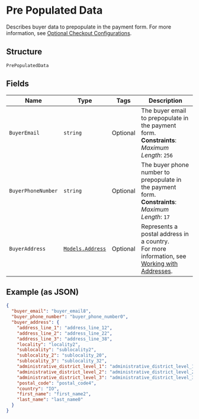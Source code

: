 
# Pre Populated Data

Describes buyer data to prepopulate in the payment form.
For more information,
see [Optional Checkout Configurations](https://developer.squareup.com/docs/checkout-api/optional-checkout-configurations).

## Structure

`PrePopulatedData`

## Fields

| Name | Type | Tags | Description |
|  --- | --- | --- | --- |
| `BuyerEmail` | `string` | Optional | The buyer email to prepopulate in the payment form.<br>**Constraints**: *Maximum Length*: `256` |
| `BuyerPhoneNumber` | `string` | Optional | The buyer phone number to prepopulate in the payment form.<br>**Constraints**: *Maximum Length*: `17` |
| `BuyerAddress` | [`Models.Address`](../../doc/models/address.md) | Optional | Represents a postal address in a country.<br>For more information, see [Working with Addresses](https://developer.squareup.com/docs/build-basics/working-with-addresses). |

## Example (as JSON)

```json
{
  "buyer_email": "buyer_email8",
  "buyer_phone_number": "buyer_phone_number0",
  "buyer_address": {
    "address_line_1": "address_line_12",
    "address_line_2": "address_line_22",
    "address_line_3": "address_line_38",
    "locality": "locality2",
    "sublocality": "sublocality2",
    "sublocality_2": "sublocality_20",
    "sublocality_3": "sublocality_32",
    "administrative_district_level_1": "administrative_district_level_16",
    "administrative_district_level_2": "administrative_district_level_28",
    "administrative_district_level_3": "administrative_district_level_30",
    "postal_code": "postal_code4",
    "country": "IO",
    "first_name": "first_name2",
    "last_name": "last_name0"
  }
}
```

